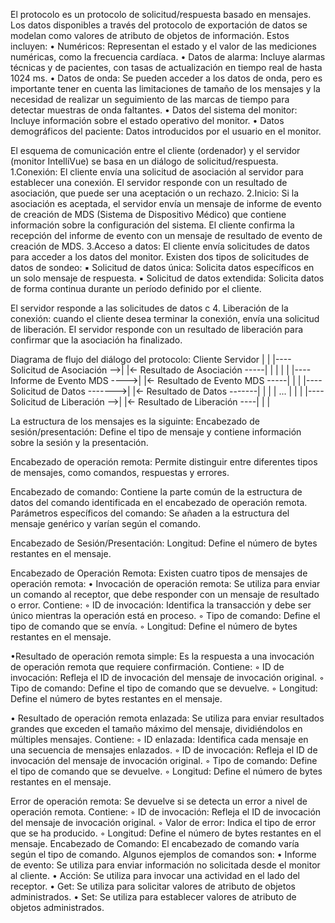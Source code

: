 El protocolo es un protocolo de solicitud/respuesta basado en mensajes.
Los datos disponibles a través del protocolo de exportación de datos se modelan como valores de atributo de objetos de información. Estos incluyen:
• Numéricos: Representan el estado y el valor de las mediciones numéricas, como la frecuencia cardíaca.
• Datos de alarma: Incluye alarmas técnicas y de pacientes, con tasas de actualización en tiempo real de hasta 1024 ms.
• Datos de onda: Se pueden acceder a los datos de onda, pero es importante tener en cuenta las limitaciones de tamaño de los mensajes y la necesidad de realizar un seguimiento de las marcas de tiempo para detectar muestras de onda faltantes.
• Datos del sistema del monitor: Incluye información sobre el estado operativo del monitor.
• Datos demográficos del paciente: Datos introducidos por el usuario en el monitor.

El esquema de comunicación entre el cliente (ordenador) y el servidor (monitor IntelliVue) se basa en un diálogo de solicitud/respuesta.
1.Conexión:
El cliente envía una solicitud de asociación al servidor para establecer una conexión.
El servidor responde con un resultado de asociación, que puede ser una aceptación o un rechazo.
2.Inicio:
Si la asociación es aceptada, el servidor envía un mensaje de informe de evento de creación de MDS (Sistema de Dispositivo Médico) que contiene información sobre la configuración del sistema.
El cliente confirma la recepción del informe de evento con un mensaje de resultado de evento de creación de MDS.
3.Acceso a datos:
El cliente envía solicitudes de datos para acceder a los datos del monitor.
Existen dos tipos de solicitudes de datos de sondeo:
▪ Solicitud de datos única: Solicita datos específicos en un solo mensaje de respuesta.
▪ Solicitud de datos extendida: Solicita datos de forma continua durante un período definido por el cliente.

El servidor responde a las solicitudes de datos c
4. Liberación de la conexión:
cuando el cliente desea terminar la conexión, envía una solicitud de liberación.
El servidor responde con un resultado de liberación para confirmar que la asociación ha finalizado.

Diagrama de flujo del diálogo del protocolo:
Cliente                        Servidor
|                                |
|---- Solicitud de Asociación -->|
|<- Resultado de Asociación -----|
|                                |
|                                |
|---- Informe de Evento MDS ---->|
|<- Resultado de Evento MDS -----|
|                                |
|---- Solicitud de Datos ------->|
|<-  Resultado de Datos   -------|
|                                |
|       ...                      |
|                                |
|---- Solicitud de Liberación -->|
|<- Resultado de Liberación  ----|
|                                |

La estructura de los mensajes es la siguinte:
Encabezado de sesión/presentación: Define el tipo de mensaje y contiene información sobre la sesión y la presentación.

Encabezado de operación remota: Permite distinguir entre diferentes tipos de mensajes, como comandos, respuestas y errores.

Encabezado de comando: Contiene la parte común de la estructura de datos del comando identificada en el encabezado de operación remota.
Parámetros específicos del comando: Se añaden a la estructura del mensaje genérico y varían según el comando.

Encabezado de Sesión/Presentación:
Longitud: Define el número de bytes restantes en el mensaje.

Encabezado de Operación Remota:
Existen cuatro tipos de mensajes de operación remota:
• Invocación de operación remota: Se utiliza para enviar un comando al receptor, que debe responder con un mensaje de resultado o error. Contiene:
◦ ID de invocación: Identifica la transacción y debe ser único mientras la operación está en proceso.
◦ Tipo de comando: Define el tipo de comando que se envía.
◦ Longitud: Define el número de bytes restantes en el mensaje.

•Resultado de operación remota simple: Es la respuesta a una invocación de operación remota que requiere confirmación. Contiene:
◦ ID de invocación: Refleja el ID de invocación del mensaje de invocación original.
◦ Tipo de comando: Define el tipo de comando que se devuelve.
◦ Longitud: Define el número de bytes restantes en el mensaje.

• Resultado de operación remota enlazada: Se utiliza para enviar resultados grandes que exceden el tamaño máximo del mensaje, dividiéndolos en múltiples mensajes. Contiene:
◦ ID enlazada: Identifica cada mensaje en una secuencia de mensajes enlazados.
◦ ID de invocación: Refleja el ID de invocación del mensaje de invocación original.
◦ Tipo de comando: Define el tipo de comando que se devuelve.
◦ Longitud: Define el número de bytes restantes en el mensaje.

Error de operación remota: Se devuelve si se detecta un error a nivel de operación remota. Contiene:
◦
ID de invocación: Refleja el ID de invocación del mensaje de invocación original.
◦
Valor de error: Indica el tipo de error que se ha producido.
◦
Longitud: Define el número de bytes restantes en el mensaje.
Encabezado de Comando:
El encabezado de comando varía según el tipo de comando. Algunos ejemplos de comandos son:
•
Informe de evento: Se utiliza para enviar información no solicitada desde el monitor al cliente.
•
Acción: Se utiliza para invocar una actividad en el lado del receptor.
•
Get: Se utiliza para solicitar valores de atributo de objetos administrados.
•
Set: Se utiliza para establecer valores de atributo de objetos administrados.
